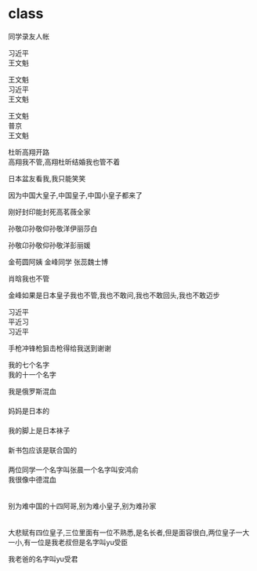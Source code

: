 # class
同学录友人帐

习近平　　　　　　　　　　                   </br>
王文魁                                     </br>

王文魁                                     </br>
习近平                                     </br>
王文魁                                     </br>

王文魁                                     </br>
普京                                        </br>
王文魁                                      </br>

杜昕高翔开路                                </br>
高翔我不管,高翔杜昕结婚我也管不着             </br>

日本盆友看我,我只能笑笑                      </br>

因为中国大皇子,中国皇子,中国小皇子都来了      </br>

刚好封印能封死高茗薇全家                     </br>

孙敬卬孙敬仰孙敬洋伊丽莎白                   </br>

孙敬卬孙敬仰孙敬洋彭丽媛                    </br>

金苟圆阿姨 金峰同学 张蕊魏士博              </br>

肖晗我也不管                               </br>

金峰如果是日本皇子我也不管,我也不敢问,我也不敢回头,我也不敢迈步          </br>

习近平                                    </br>
平近习                                    </br>
习近平                   　　　　　　　　　</br>

手枪冲锋枪狙击枪得给我送到谢谢　　　　　　　　</br>

我的七个名字　　　　　　　　　　　　　　　　</br>
我的十一个名字                           </br>

我是俄罗斯混血                           　　　　　　　　　　　　　　　　　　　　　　　　　　　　　　　　　　</br>
妈妈是日本的                            　　　　　　　　　　　　　　　　　　　　　　　　　　　　　　　　　　　</br>
我的脚上是日本袜子                          　　　　　　　　　　　　　　　　　　　　　　　　　　　　　　　　　</br>
新书包应该是联合国的                    　　　　　　　　　　　　　　　　　　　　　　　　　　　　　　　　　　　</br>
两位同学一个名字叫张晨一个名字叫安鸿俞　　  　　　　　　　　　　　　　　　　　　　　　　　　　　　　　　　　　　</br>
我很像中德混血                           　　　　　　　　　　　　　　　　　　　　　　　　　　　　　　　　　　</br>

别为难中国的十四阿哥,别为难小皇子,别为难孙家          　　　　　　　　　　　　　　　　　　　　　　　　　　　　</br>

大悲赋有四位皇子,三位里面有一位不熟悉,是名长者,但是面容很白,两位皇子一大一小,有一位是我老叔但是名字叫yu受臣     </br>

我老爸的名字叫yu受君                                                                                   </br>






